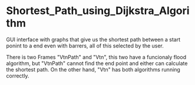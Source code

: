 # Shortest_Path_using_Dijkstra_Algorithm
GUI interface with graphs that give us the shortest path between a start ponint to a end even with barrers, all of this selected by the user.

There is two Frames "VtnPath" and "Vtn", this two have a funcionaly flood algorithm, but "VtnPath" cannot find the end point and either can calculate the shortest path. On the other hand, "Vtn" has both algorithms running correctly.
